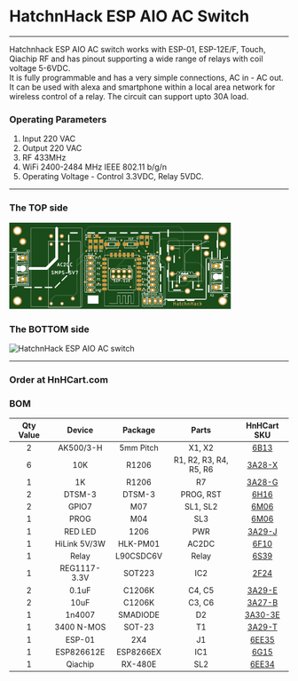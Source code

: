 # HatchnHack ESP AIO AC Switch

---

Hatchnhack ESP AIO AC switch works with ESP-01, ESP-12E/F, Touch, Qiachip RF and has pinout supporting a wide range of relays with coil voltage 5-6VDC.  
It is fully programmable and has a very simple connections, AC in - AC out. It can be used with alexa and smartphone within a local area network for wireless control of a relay. The circuit can support upto 30A load.

### Operating Parameters
1. Input 220 VAC
2. Output 220 VAC
3. RF 433MHz
4. WiFi 2400-2484 MHz IEEE 802.11 b/g/n
5. Operating Voltage - Control 3.3VDC, Relay 5VDC.

---

### The TOP side

<img src="./aio_ac_top.svg" alt="HatchnHack ESP AIO AC switch" width="400"/>

### The BOTTOM side

<img src="./aio_ac_bottom.svg" alt="HatchnHack ESP AIO AC switch" width="400"/>

---

### Order at HnHCart.com

### BOM
**Qty Value**|**Device**|**Package**|**Parts**|**HnHCart SKU**
:-----:|:-----:|:-----:|:-----:|:-----:
2|AK500/3-H|5mm Pitch|X1, X2|[6B13](https://www.hnhcart.com/products/3-pin-ptr-connector)
6|10K|R1206|R1, R2, R3, R4, R5, R6|[3A28-X](https://www.hnhcart.com/products/10k-ohm-smd-resistor-10-pieces)
1|1K|R1206|R7|[3A28-G](https://www.hnhcart.com/products/1k-ohm-smd-resistor-1206)
2|DTSM-3|DTSM-3|PROG, RST|[6H16](https://www.hnhcart.com/products/micro-smd-push-button-3x6x2-5-smd)
2|GPIO7|M07|SL1, SL2|[6M06](https://www.hnhcart.com/products/header-male-1x10mm)
1|PROG|M04|SL3|[6M06](https://www.hnhcart.com/products/header-male-1x10mm)
1|RED LED|1206|PWR|[3A29-J](https://www.hnhcart.com/products/red-led-smd-1206)
1|HiLink 5V/3W|HLK-PM01|AC2DC|[6F10](https://www.hnhcart.com/products/hi-link-5v-3w-ac-dc-power-convertor)
1|Relay|L90CSDC6V|Relay|[6S39](https://www.hnhcart.com/products/leone-relay-6v-30a)
1|REG1117-3.3V|SOT223|IC2|[2F24](https://www.hnhcart.com/products/reg1117-ic)
2|0.1uF|C1206K|C4, C5|[3A29-E](https://www.hnhcart.com/products/0-1-uf-x7r-50v-smd-capacitor-1206)
2|10uF|C1206K|C3, C6|[3A27-B](https://www.hnhcart.com/products/10-uf-smd-capacitor-10-pieces)
1|1n4007|SMADIODE|D2|[3A30-3E](https://www.hnhcart.com/products/smd-diode-a7-5-pieces)
1|3400 N-MOS|SOT-23|T1| [3A29-T](https://www.hnhcart.com/products/si2302-n-channel-1-25-w-2-5-v-mosfet)
1|ESP-01|2X4|J1|[6EE35](https://www.hnhcart.com/products/esp-01-serial-wifi-wireless-transceiver-module)
1|ESP826612E|ESP8266EX|IC1|[6G15](https://www.hnhcart.com/products/esp-12e-wifi-module)
1|Qiachip|RX-480E|SL2|[6EE34](https://www.hnhcart.com/products/qiachip-wireless-433mhz-rf-module-receiver-remote-control-built-in-learning-code-1527-decoding-4-channel-output)
